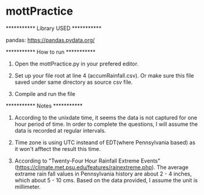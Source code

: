 # mottPractice

***********   Library USED   ***********

pandas: https://pandas.pydata.org/

***********   How to run   ***********

1. Open the mottPractice.py in your prefered editor. 

2. Set up your file root at line 4 (accumRainfall.csv). Or make sure this file saved under same directory as source csv file.

3. Compile and run the file

***********   Notes   ***********

1. According to the unixdate time, it seems the data is not captured for one hour period of time. In order to complete the questions, I will assume the data is recorded at regular intervals. 

2. Time zone is using UTC insteand of EDT(where Pennsylvania based) as it won't afftect the result this time.

3. According to "Twenty-Four Hour Rainfall Extreme Events" (https://climate.met.psu.edu/features/rainextreme.php). The average extrame rain fall values in Pennsylvania history are about 2 - 4 inches, which about 5 - 10 cms. Based on the data provided, I assume the unit is millimeter.

